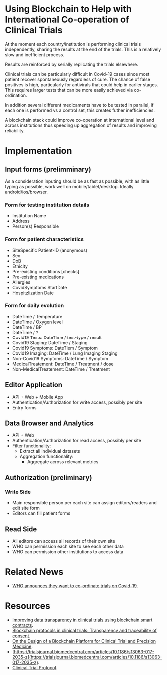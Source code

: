 # Using Blockchain to Help with International Co-operation of Clinical Trials

At the moment each country/institution is performing clinical trials independently, sharing the results at the end of the trials. This is a relatively slow and inefficient process. 

Results are reinforced by serially replicating the trials elsewhere. 

Clinical trials can be particularly difficult in Covid-19 cases since most patient recover spontaneously regardless of cure. The chance of false positives is high, particularly for antivirals that could help in earlier stages. This requires larger tests that can be more easily achieved via co-ordination.

In addition several different medicaments have to be tested in parallel, if each one is performed vs a control set, this creates futher inefficiencies. 

A blockchain stack could improve co-operation at international level and across institutions thus speeding up aggregation of results and improving reliability.

# Implementation


## Input forms (prelimminary)

As a consideration inputing should be as fast as possible, with as little typing as possible, work well on mobile/tablet/desktop. Ideally android/ios/browser.

### Form for testing institution details
* Institution Name
* Address
* Person(s) Responsible

### Form for patient characteristics
* SiteSpecific Patient-ID (anonymous)
* Sex
* DoB
* Etnicity
* Pre-existing conditions [checks]
* Pre-existing medications
* Allergies
* CovidSymptoms StartDate
* Hospitzlization Date

### Form for daily evolution 
* DateTime / Temperature
* DateTime / Oxygen level
* DateTime / BP
* DateTime / ?
* Covid19 Tests: DateTime / test-type / result
* Covid19 Staging: DateTime / Staging
* Covid19 Symptoms: DateTiem / Symptom
* Covid19 Imaging: DateTime / Lung Imaging Staging
* Non-Covid19 Symptoms: DateTime / Symptom
* MedicalTreatement: DateTime / Treatment / dose
* Non-MedicalTreatement: DateTime / Treatment

## Editor Application
* API + Web + Mobile App
* Authentication/Authorization for write access, possibly per site
* Entry forms

## Data Browser and Analytics
* API + Web
* Authentication/Authorization for read access, possibly per site
* Filter functionality:
	* Extract all individual datasets
	* Aggregation functionality:
		* Aggregate across relevant metrics

## Authorization (preliminary)

### Write Side

* Main responsible person per each site can assign editors/readers and edit site form
* Editors can fill patient forms

## Read Side

* All editors can access all records of their own site
* WHO can permission each site to see each other data
* WHO can permission other institutions to access data


# Related News

* [WHO announces they want to co-ordinate trials on Covid-19](https://www.who.int/dg/speeches/detail/who-director-general-s-opening-remarks-at-the-media-briefing-on-covid-19---18-march-2020).

# Resources

* [Improving data transparency in clinical trials using blockchain smart contracts](https://www.ncbi.nlm.nih.gov/pmc/articles/PMC5357027.1/).
* [Blockchain protocols in clinical trials: Transparency and traceability of consent](https://www.ncbi.nlm.nih.gov/pmc/articles/PMC5676196.5/).
* [On the Design of a Blockchain Platform for Clinical Trial and Precision Medicine](https://ieeexplore.ieee.org/abstract/document/7980138).
* [https://trialsjournal.biomedcentral.com/articles/10.1186/s13063-017-2035-z](https://trialsjournal.biomedcentral.com/articles/10.1186/s13063-017-2035-z).
* [Clinical Trial Protocol](https://clinicaltrials.gov/ProvidedDocs/85/NCT01619085/Prot_000.pdf).